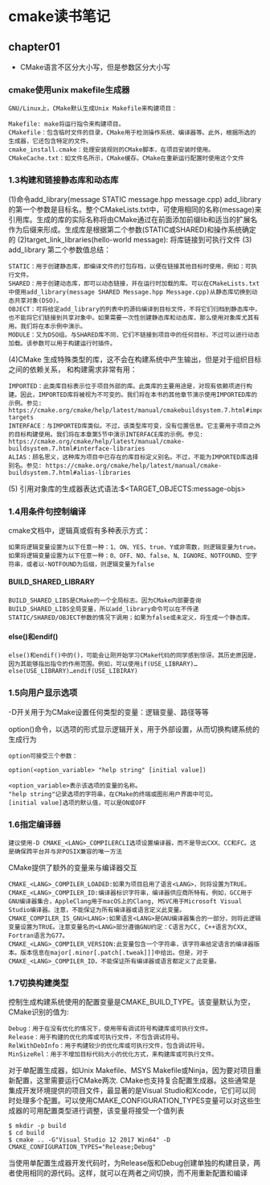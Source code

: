 # cmake读书笔记
## chapter01
* CMake语言不区分大小写，但是参数区分大小写

### cmake使用unix makefile生成器
```text
GNU/Linux上，CMake默认生成Unix Makefile来构建项目：

Makefile: make将运行指令来构建项目。
CMakefile：包含临时文件的目录，CMake用于检测操作系统、编译器等。此外，根据所选的生成器，它还包含特定的文件。
cmake_install.cmake：处理安装规则的CMake脚本，在项目安装时使用。
CMakeCache.txt：如文件名所示，CMake缓存。CMake在重新运行配置时使用这个文件
```
### 1.3构建和链接静态库和动态库
(1)命令add_library(message STATIC message.hpp message.cpp)
add_library的第一个参数是目标名。整个CMakeLists.txt中，可使用相同的名称(message)来引用库。生成的库的实际名称将由CMake通过在前面添加前缀lib和适当的扩展名作为后缀来形成。生成库是根据第二个参数(STATIC或SHARED)和操作系统确定的
(2)target_link_libraries(hello-world message): 将库链接到可执行文件
(3) add_library 第二个参数值总结：
```text
STATIC：用于创建静态库，即编译文件的打包存档，以便在链接其他目标时使用，例如：可执行文件。
SHARED：用于创建动态库，即可以动态链接，并在运行时加载的库。可以在CMakeLists.txt中使用add_library(message SHARED Message.hpp Message.cpp)从静态库切换到动态共享对象(DSO)。
OBJECT：可将给定add_library的列表中的源码编译到目标文件，不将它们归档到静态库中，也不能将它们链接到共享对象中。如果需要一次性创建静态库和动态库，那么使用对象库尤其有用。我们将在本示例中演示。
MODULE：又为DSO组。与SHARED库不同，它们不链接到项目中的任何目标，不过可以进行动态加载。该参数可以用于构建运行时插件。
```
(4)CMake 生成特殊类型的库，这不会在构建系统中产生输出，但是对于组织目标之间的依赖关系，
和构建需求非常有用：
```text
IMPORTED：此类库目标表示位于项目外部的库。此类库的主要用途是，对现有依赖项进行构建。因此，IMPORTED库将被视为不可变的。我们将在本书的其他章节演示使用IMPORTED库的示例。参见: https://cmake.org/cmake/help/latest/manual/cmakebuildsystem.7.html#imported-targets
INTERFACE：与IMPORTED库类似。不过，该类型库可变，没有位置信息。它主要用于项目之外的目标构建使用。我们将在本章第5节中演示INTERFACE库的示例。参见: https://cmake.org/cmake/help/latest/manual/cmake-buildsystem.7.html#interface-libraries
ALIAS：顾名思义，这种库为项目中已存在的库目标定义别名。不过，不能为IMPORTED库选择别名。参见: https://cmake.org/cmake/help/latest/manual/cmake-buildsystem.7.html#alias-libraries
```
(5) 引用对象库的生成器表达式语法:$<TARGET_OBJECTS:message-objs>

### 1.4用条件句控制编译
cmake文档中，逻辑真或假有多种表示方式：
```text
如果将逻辑变量设置为以下任意一种：1、ON、YES、true、Y或非零数，则逻辑变量为true。
如果将逻辑变量设置为以下任意一种：0、OFF、NO、false、N、IGNORE、NOTFOUND、空字符串，或者以-NOTFOUND为后缀，则逻辑变量为false
```
#### BUILD_SHARED_LIBRARY
```text
BUILD_SHARED_LIBS是CMake的一个全局标志。因为CMake内部要查询BUILD_SHARED_LIBS全局变量，所以add_library命令可以在不传递STATIC/SHARED/OBJECT参数的情况下调用；如果为false或未定义，将生成一个静态库。
```
#### else()和endif()
```text
else()和endif()中的()，可能会让刚开始学习CMake代码的同学感到惊讶。其历史原因是，因为其能够指出指令的作用范围。例如，可以使用if(USE_LIBRARY)…else(USE_LIBRARY)…endif(USE_LIBIRAY)
```

### 1.5向用户显示选项
-D开关用于为CMake设置任何类型的变量：逻辑变量、路径等等

option()命令，以选项的形式显示逻辑开关，用于外部设置，从而切换构建系统的生成行为
```text
option可接受三个参数：

option(<option_variable> "help string" [initial value])

<option_variable>表示该选项的变量的名称。
"help string"记录选项的字符串，在CMake的终端或图形用户界面中可见。
[initial value]选项的默认值，可以是ON或OFF
```

### 1.6指定编译器
```text
建议使用-D CMAKE_<LANG>_COMPILERCLI选项设置编译器，而不是导出CXX、CC和FC。这是确保跨平台并与非POSIX兼容的唯一方法
```
CMake提供了额外的变量来与编译器交互
```text
CMAKE_<LANG>_COMPILER_LOADED:如果为项目启用了语言<LANG>，则将设置为TRUE。
CMAKE_<LANG>_COMPILER_ID:编译器标识字符串，编译器供应商所特有。例如，GCC用于GNU编译器集合，AppleClang用于macOS上的Clang, MSVC用于Microsoft Visual Studio编译器。注意，不能保证为所有编译器或语言定义此变量。
CMAKE_COMPILER_IS_GNU<LANG>:如果语言<LANG>是GNU编译器集合的一部分，则将此逻辑变量设置为TRUE。注意变量名的<LANG>部分遵循GNU约定：C语言为CC, C++语言为CXX, Fortran语言为G77。
CMAKE_<LANG>_COMPILER_VERSION:此变量包含一个字符串，该字符串给定语言的编译器版本。版本信息在major[.minor[.patch[.tweak]]]中给出。但是，对于CMAKE_<LANG>_COMPILER_ID，不能保证所有编译器或语言都定义了此变量。
```

### 1.7切换构建类型
控制生成构建系统使用的配置变量是CMAKE_BUILD_TYPE。该变量默认为空，CMake识别的值为:
```text
Debug：用于在没有优化的情况下，使用带有调试符号构建库或可执行文件。
Release：用于构建的优化的库或可执行文件，不包含调试符号。
RelWithDebInfo：用于构建较少的优化库或可执行文件，包含调试符号。
MinSizeRel：用于不增加目标代码大小的优化方式，来构建库或可执行文件。
```
对于单配置生成器，如Unix Makefile、MSYS Makefile或Ninja，因为要对项目重新配置，这里需要运行CMake两次.
CMake也支持复合配置生成器。这些通常是集成开发环境提供的项目文件，最显著的是Visual Studio和Xcode，它们可以同时处理多个配置。可以使用CMAKE_CONFIGURATION_TYPES变量可以对这些生成器的可用配置类型进行调整，该变量将接受一个值列表
```text
$ mkdir -p build
$ cd build
$ cmake .. -G"Visual Studio 12 2017 Win64" -D CMAKE_CONFIGURATION_TYPES="Release;Debug"
```
当使用单配置生成器开发代码时，为Release版和Debug创建单独的构建目录，两者使用相同的源代码。这样，就可以在两者之间切换，而不用重新配置和编译